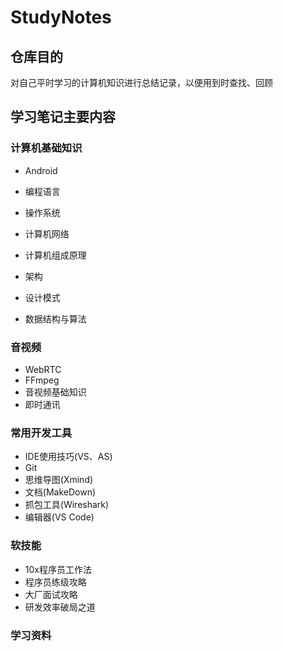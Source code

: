 # StudyNotes

## 仓库目的
对自己平时学习的计算机知识进行总结记录，以便用到时查找、回顾

## 学习笔记主要内容
### 计算机基础知识
*   Android

*   编程语言

*   操作系统

*   计算机网络

*   计算机组成原理
*   架构

*   设计模式
*   数据结构与算法

### 音视频
*   WebRTC
*   FFmpeg
*   音视频基础知识
*   即时通讯

### 常用开发工具
*   IDE使用技巧(VS、AS)  
*   Git
*   思维导图(Xmind) 
*   文档(MakeDown) 
*   抓包工具(Wireshark)
*   编辑器(VS Code)

### 软技能

*   10x程序员工作法
*   程序员练级攻略
*   大厂面试攻略
*   研发效率破局之道

### 学习资料

